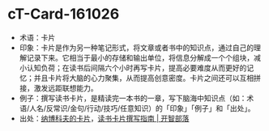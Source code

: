 # cT-Card-161026

- 术语：卡片
- 印象：卡片是作为另一种笔记形式，将文章或者书中的知识点，通过自己的理解记录下来。它相当于最小的存储和输出单位，将信息分解成一个个组块，减小认知负荷；在读书后间隔六个小时再写卡片，提高必要难度从而更好的记忆；并且卡片将大脑的心力聚集，从而提高创意密度。卡片之间还可以互相拼接，激发远距联想能力。
- 例子：撰写读书卡片，是精读完一本书的一章，写下脑海中知识点（如：术语/人名/反常识/金句/行动/技巧/任意知识）的「印象」「例子」和「出处」。
- 出处：[纳博科夫的卡片](http://www.yangzhiping.com/psy/nabokov.html)，[读书卡片撰写指南 | 开智部落](https://github.com/OpenMindClub/OpenMindWorld/wiki/HbCard)

